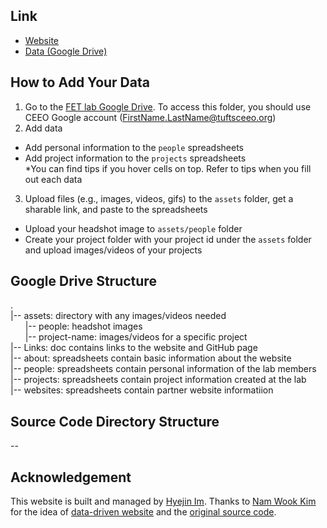 ## Link
* [Website](https://ceeoinnovations.github.io/fetlab)
* [Data (Google Drive)](https://drive.google.com/drive/folders/14_Pz8O_YQauf5cpMfGmqNgqhk9FnoIfN?usp=sharing)

## How to Add Your Data
1. Go to the [FET lab Google Drive](https://drive.google.com/drive/folders/14_Pz8O_YQauf5cpMfGmqNgqhk9FnoIfN?usp=sharing). To access this folder, you should use CEEO Google account (FirstName.LastName@tuftsceeo.org)
2. Add data
- Add personal information to the `people` spreadsheets
- Add project information to the `projects` spreadsheets  
*You can find tips if you hover cells on top. Refer to tips when you fill out each data  
3. Upload files (e.g., images, videos, gifs) to the `assets` folder, get a sharable link, and paste to the spreadsheets
- Upload your headshot image to `assets/people` folder
- Create your project folder with your project id under the `assets` folder and upload images/videos of your projects

## Google Drive Structure
.  
|-- assets: directory with any images/videos needed  
&nbsp;&nbsp;&nbsp;&nbsp;&nbsp;&nbsp;|-- people: headshot images  
&nbsp;&nbsp;&nbsp;&nbsp;&nbsp;&nbsp;|-- project-name: images/videos for a specific project  
|-- Links: doc contains links to the website and GitHub page  
|-- about: spreadsheets contain basic information about the website  
|-- people: spreadsheets contain personal information of the lab members  
|-- projects: spreadsheets contain project information created at the lab  
|-- websites: spreadsheets contain partner website informatiion   

## Source Code Directory Structure
--

## Acknowledgement
This website is built and managed by [Hyejin Im](https://hyejinim.github.io).
Thanks to [Nam Wook Kim](https://www.namwkim.org) for the idea of [data-driven website](https://github.com/namwkim/namwkim.github.io) and the [original source code](https://www.notion.so/Lab-Modules-0bf0039f4b224ac0bfec6b2bd49010c0).
